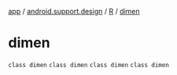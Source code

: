 [app](../../../index.md) / [android.support.design](../../index.md) / [R](../index.md) / [dimen](.)

# dimen

`class dimen`
`class dimen`
`class dimen`
`class dimen`